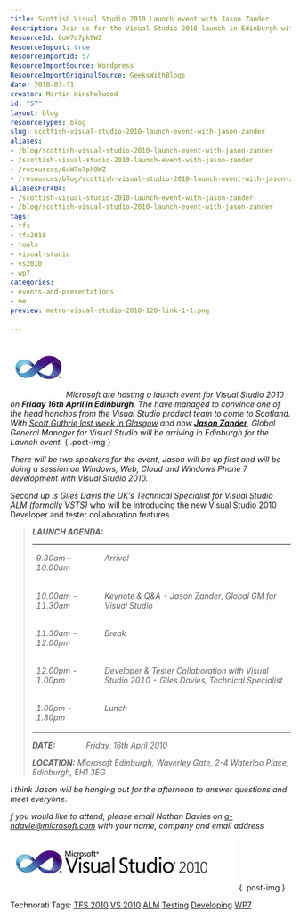 ```yaml
---
title: Scottish Visual Studio 2010 Launch event with Jason Zander
description: Join us for the Visual Studio 2010 launch in Edinburgh with Jason Zander. Discover new tools for Windows, Web, and Cloud development. Don't miss out!
ResourceId: 6uW7o7pk9WZ
ResourceImport: true
ResourceImportId: 57
ResourceImportSource: Wordpress
ResourceImportOriginalSource: GeeksWithBlogs
date: 2010-03-31
creator: Martin Hinshelwood
id: "57"
layout: blog
resourceTypes: blog
slug: scottish-visual-studio-2010-launch-event-with-jason-zander
aliases:
- /blog/scottish-visual-studio-2010-launch-event-with-jason-zander
- /scottish-visual-studio-2010-launch-event-with-jason-zander
- /resources/6uW7o7pk9WZ
- /resources/blog/scottish-visual-studio-2010-launch-event-with-jason-zander
aliasesFor404:
- /scottish-visual-studio-2010-launch-event-with-jason-zander
- /blog/scottish-visual-studio-2010-launch-event-with-jason-zander
tags:
- tfs
- tfs2010
- tools
- visual-studio
- vs2010
- wp7
categories:
- events-and-presentations
- me
preview: metro-visual-studio-2010-128-link-1-1.png

---
```

![image](images/ScottishVisualStudio2010Launcheventwith_125AE-image_-2-2.png)_Microsoft are hosting a launch event for Visual Studio 2010 on **Friday 16th April in Edinburgh**. The have managed to convince one of the head honchos from the Visual Studio product team to come to Scotland. With [Scott Guthrie last week in Glasgow](http://blog.hinshelwood.com/archive/2010/03/29/scott-guthrie-in-glasgow.aspx) and now [**Jason Zander**](http://blogs.msdn.com/jasonz/), Global General Manager for Visual Studio will be arriving in Edinburgh for the Launch event._
{ .post-img }

_There will be two speakers for the event, Jason will be up first and will be doing a session on Windows, Web, Cloud and Windows Phone 7 development with Visual Studio 2010._

_Second up is Giles Davis the UK’s Technical Specialist for Visual Studio ALM (formally VSTS)_ who will be introducing the new Visual Studio 2010 Developer and tester collaboration features.

> **_LAUNCH AGENDA:_**
>
> <table border="0" cellspacing="0" cellpadding="0"><tbody><tr><td valign="top" width="170"><p><i>9.30am – 10.00am</i></p></td><td valign="top" width="633"><p><i>Arrival</i></p></td></tr><tr><td valign="top" width="170"><p><i>10.00am - 11.30am</i></p></td><td valign="top" width="633"><p><i>Keynote &amp; Q&amp;A - Jason Zander, Global GM for Visual Studio</i></p></td></tr><tr><td valign="top" width="170"><p><i>11.30am - 12.00pm</i></p></td><td valign="top" width="633"><p><i>Break</i></p></td></tr><tr><td valign="top" width="170"><p><i>12.00pm - 1.00pm</i></p></td><td valign="top" width="633"><p><i>Developer &amp; Tester Collaboration with Visual Studio 2010 - Giles Davies, Technical Specialist</i></p></td></tr><tr><td valign="top" width="170"><p><i>1.00pm - 1.30pm</i></p></td><td valign="top" width="633"><p><i>Lunch</i></p></td></tr></tbody></table>
>
> **_DATE:_**              _Friday, 16th April 2010_
>
> **_LOCATION:_** _Microsoft Edinburgh, Waverley Gate, 2-4 Waterloo Place, Edinburgh, EH1 3EG_

_I think Jason will be hanging out for the afternoon to answer questions and meet everyone._

_f you would like to attend, please email Nathan Davies on [a-ndavie@microsoft.com](mailto:a-ndavie@microsoft.com) with your name, company and email address_

![image[4]](images/ScottishVisualStudio2010Launcheventwith_125AE-image4_-3-3.png)
{ .post-img }

Technorati Tags: [TFS 2010](http://technorati.com/tags/TFS+2010) [VS 2010](http://technorati.com/tags/VS+2010) [ALM](http://technorati.com/tags/ALM) [Testing](http://technorati.com/tags/Testing) [Developing](http://technorati.com/tags/Developing) [WP7](http://technorati.com/tags/WP7)
